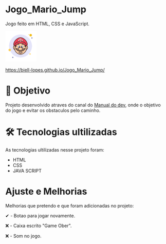 # Jogo_Mario_Jump
Jogo feito em HTML, CSS e JavaScript.

![Mario](https://github.com/biell-lopes/Jogo_Mario_Jump/blob/main/images/icons8-super-mario-bubbles-96.png)


https://biell-lopes.github.io/Jogo_Mario_Jump/
# 🎯 Objetivo
Projeto desenvolvido atraves do canal do <a href="https://www.youtube.com/c/ManualdoDev">Manual do dev</a>, onde o objetivo do jogo e evitar os obstaculos pelo caminho.

# 🛠️ Tecnologias ultilizadas
As tecnologias ultilizadas nesse projeto foram:
- HTML
- CSS
- JAVA SCRIPT

# Ajuste e Melhorias
Melhorias que pretendo e que foram adicionadas no projeto:

 ✔ - Botao para jogar novamente.
 
❌ - Caixa escrito "Game Ober".

❌ - Som no jogo.
